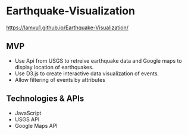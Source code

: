 # Earthquake-Visualization
https://lamvu1.github.io/Earthquake-Visualization/

## MVP
- Use Api from USGS to retreive earthquake data and Google maps to display location of earthquakes.
- Use D3.js to create interactive data visualization of events.
- Allow filtering of events by attributes 


## Technologies & APIs
- JavaScript
- USGS API
- Google Maps API
